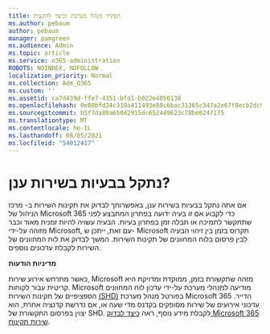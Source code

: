 ```yaml
---
title: תפקיד מנהל מערכת וכיצד להקצות
ms.author: pebaum
author: pebaum
manager: pamgreen
ms.audience: Admin
ms.topic: article
ms.service: o365-administration
ROBOTS: NOINDEX, NOFOLLOW
localization_priority: Normal
ms.collection: Adm_O365
ms.custom: ''
ms.assetid: ca7d439d-ffe7-4351-bfd1-b022e4056138
ms.openlocfilehash: 0e80bfd24c319a411493e88c6bac31365c347a2e67f8ecb2dc9ba52fb24fc5d3
ms.sourcegitcommit: b5f7da89a650d2915dc652449623c78be6247175
ms.translationtype: MT
ms.contentlocale: he-IL
ms.lasthandoff: 08/05/2021
ms.locfileid: "54012417"
---
```

# <a name="experiencing-problems-with-a-cloud-service"></a>נתקל בבעיות בשירות ענן?

אם אתה נתקל בבעיות בשירות ענן, באפשרותך [](https://admin.microsoft.com/AdminPortal/Home#/servicehealth) לבדוק את תקינות השירות ב- מרכז הניהול של Microsoft 365 כדי לקבוע אם זו בעיה ידועה בפתרון המתבצע לפני שתתקשר לתמיכה או תבלה זמן בפתרון בעיות. הבעיה עשויה להיות זמנית מאוד וכבר מזוהה על-ידי Microsoft, עם זאת, ייתכן ש- Microsoft תקרוס בזמן בין זיהוי הבעיה לבין פרסום בלוח המחוונים של תקינות השירות. המשך לבדוק את לוח המחוונים של השירות לקבלת עדכונים נוספים.

**מדיניות הודעות**

כאשר מתרחש אירוע שירות, Microsoft מזהה שתקשורת בזמן, ממוקדת ומדויקת היא קריטית עבור לקוחות. Microsoft מודיעה למנהלי מערכת על-ידי עדכון לוח המחוונים הספציפיים של תקינות השירות [(SHD)](https://admin.microsoft.com/AdminPortal/Home#/servicehealth) בפורטל מנהל מערכת Microsoft 365 הדייר. עדכוני אירועים של שירות מסופקים בקדנס מדי שעה או, אם נדרשת קדנציה אחרת, הוא יצוין בפרסום התקשורת של SHD. לקבלת מידע נוסף, ראה [כיצד לבדוק Microsoft 365 שירות תקינות](https://docs.microsoft.com/office365/enterprise/view-service-health).

